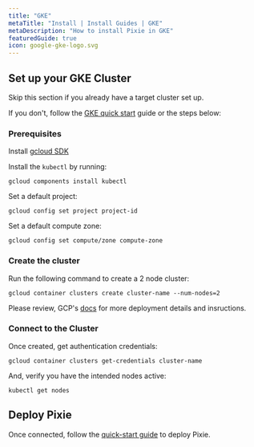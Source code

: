 ```yaml
---
title: "GKE"
metaTitle: "Install | Install Guides | GKE"
metaDescription: "How to install Pixie in GKE"
featuredGuide: true
icon: google-gke-logo.svg
---
```


## Set up your GKE Cluster

Skip this section if you already have a target cluster set up.

If you don't, follow the [GKE quick start](https://cloud.google.com/kubernetes-engine/docs/quickstart) guide or the steps below:

### Prerequisites

Install [gcloud SDK](https://cloud.google.com/sdk/install)

Install the `kubectl` by running:

```
gcloud components install kubectl
```

Set a default project:

```
gcloud config set project project-id
```

Set a default compute zone:

```
gcloud config set compute/zone compute-zone
```

### Create the cluster

Run the following command to create a 2 node cluster:

```
gcloud container clusters create cluster-name --num-nodes=2
```

Please review, GCP's [docs](https://cloud.google.com/kubernetes-engine/docs/concepts/cluster-architecture) for more deployment details and insructions.

### Connect to the Cluster

Once created, get authentication credentials:

```
gcloud container clusters get-credentials cluster-name
```

And, verify you have the intended nodes active:

```
kubectl get nodes
```

## Deploy Pixie

Once connected, follow the [quick-start guide](/installing-pixie/quick-start) to deploy Pixie.
